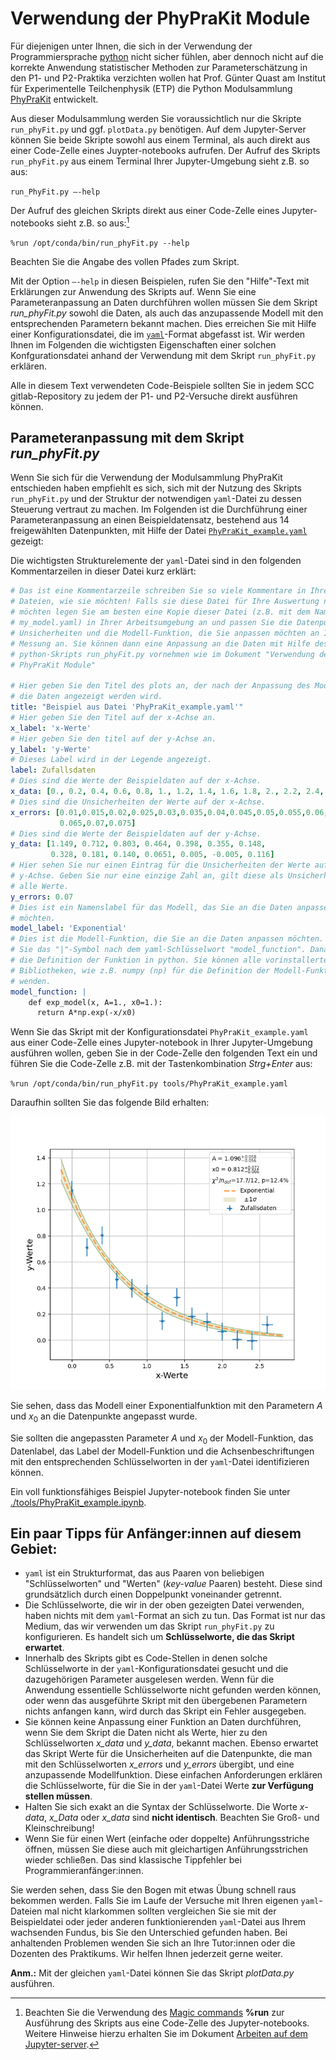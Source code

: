 # Verwendung der PhyPraKit Module

Für diejenigen unter Ihnen, die sich in der Verwendung der Programmiersprache [python](https://www.python.org/) nicht sicher fühlen, aber dennoch nicht auf die korrekte Anwendung statistischer Methoden zur Parameterschätzung in den P1- und P2-Praktika verzichten wollen hat Prof. Günter Quast am Institut für Experimentelle Teilchenphysik (ETP) die Python Modulsammlung [PhyPraKit](https://etpwww.etp.kit.edu/~quast/PhyPraKit/htmldoc/) entwickelt.

Aus dieser Modulsammlung werden Sie voraussichtlich nur die Skripte `run_phyFit.py` und ggf. `plotData.py` benötigen. Auf dem Jupyter-Server können Sie beide Skripte sowohl aus einem Terminal, als auch direkt aus einer Code-Zelle eines Juypter-notebooks aufrufen. Der Aufruf des Skripts `run_phyFit.py` aus einem Terminal Ihrer Jupyter-Umgebung sieht z.B. so aus: 

`run_PhyFit.py –-help`

Der Aufruf des gleichen Skripts direkt aus einer Code-Zelle eines Jupyter-notebooks sieht z.B. so aus:[^1] 

`%run /opt/conda/bin/run_phyFit.py --help`

Beachten Sie die Angabe des vollen Pfades zum Skript. 

Mit der Option `–-help` in diesen Beispielen, rufen Sie den "Hilfe"-Text mit Erklärungen zur Anwendung des Skripts auf. Wenn Sie eine Parameteranpassung an Daten durchführen wollen müssen Sie dem Skript *run_phyFit.py* sowohl die Daten, als auch das anzupassende Modell mit den entsprechenden Parametern bekannt machen. Dies erreichen Sie mit Hilfe einer Konfigurationsdatei, die im [`yaml`](https://de.wikipedia.org/wiki/YAML)-Format abgefasst ist. Wir werden Ihnen im Folgenden die wichtigsten Eigenschaften einer solchen Konfgurationsdatei anhand der Verwendung mit dem Skript `run_phyFit.py` erklären. 

Alle in diesem Text verwendeten Code-Beispiele sollten Sie in jedem SCC gitlab-Repository zu jedem der P1- und P2-Versuche direkt ausführen können.

[^1]: Beachten Sie die Verwendung des [Magic commands](https://ipython.readthedocs.io/en/stable/interactive/magics.html) **%run** zur Ausführung des Skripts aus eine Code-Zelle des Jupyter-notebooks. Weitere Hinweise hierzu erhalten Sie im Dokument [Arbeiten auf dem Jupyter-server](https://gitlab.kit.edu/kit/etp-lehre/p1-praktikum/students/-/blob/main/doc/Jupyter-server.md).

## Parameteranpassung mit dem Skript *run_phyFit.py*

Wenn Sie sich für die Verwendung der Modulsammlung PhyPraKit entschieden haben empfiehlt es sich, sich mit der Nutzung des Skripts `run_phyFit.py` und der Struktur der notwendigen `yaml`-Datei zu dessen Steuerung vertraut zu machen. Im Folgenden ist die Durchführung einer Parameteranpassung an einen Beispieldatensatz, bestehend aus 14 freigewählten Datenpunkten, mit Hilfe der Datei [`PhyPraKit_example.yaml`](https://gitlab.kit.edu/kit/etp-lehre/p1-praktikum/students/-/blob/main/tools/PhyPraKit_example.yaml) gezeigt: 

Die wichtigsten Strukturelemente der `yaml`-Datei sind in den folgenden Kommentarzeilen in dieser Datei kurz erklärt: 

```yaml
# Das ist eine Kommentarzeile schreiben Sie so viele Kommentare in Ihre yaml-
# Dateien, wie sie möchten! Falls sie diese Datei für Ihre Auswertung nutzen 
# möchten legen Sie am besten eine Kopie dieser Datei (z.B. mit dem Namen 
# my_model.yaml) in Ihrer Arbeitsumgebung an und passen Sie die Datenpunkte, 
# Unsicherheiten und die Modell-Funktion, die Sie anpassen möchten an Ihre 
# Messung an. Sie können dann eine Anpassung an die Daten mit Hilfe des 
# python-Skripts run_phyFit.py vornehmen wie im Dokument "Verwendung der 
# PhyPraKit Module" 

# Hier geben Sie den Titel des plots an, der nach der Anpassung des Modells an 
# die Daten angezeigt werden wird.
title: "Beispiel aus Datei 'PhyPraKit_example.yaml'"
# Hier geben Sie den Titel auf der x-Achse an.
x_label: 'x-Werte'
# Hier geben Sie den titel auf der y-Achse an.
y_label: 'y-Werte'
# Dieses Label wird in der Legende angezeigt. 
label: Zufallsdaten
# Dies sind die Werte der Beispieldaten auf der x-Achse.
x_data: [0., 0.2, 0.4, 0.6, 0.8, 1., 1.2, 1.4, 1.6, 1.8, 2., 2.2, 2.4, 2.6]
# Dies sind die Unsicherheiten der Werte auf der x-Achse. 
x_errors: [0.01,0.015,0.02,0.025,0.03,0.035,0.04,0.045,0.05,0.055,0.06,
           0.065,0.07,0.075]
# Dies sind die Werte der Beispieldaten auf der y-Achse.  
y_data: [1.149, 0.712, 0.803, 0.464, 0.398, 0.355, 0.148,
         0.328, 0.181, 0.140, 0.0651, 0.005, -0.005, 0.116]
# Hier sehen Sie nur einen Eintrag für die Unsicherheiten der Werte auf der 
# y-Achse. Geben Sie nur eine einzige Zahl an, gilt diese als Unsicherheit für 
# alle Werte. 
y_errors: 0.07
# Dies ist ein Namenslabel für das Modell, das Sie an die Daten anpassen 
# möchten.
model_label: 'Exponential'
# Dies ist die Modell-Funktion, die Sie an die Daten anpassen möchten. Beachten 
# Sie das "|"-Symbol nach dem yaml-Schlüsselwort "model_function". Danach folgt 
# die Definition der Funktion in python. Sie können alle vorinstallerten 
# Bibliotheken, wie z.B. numpy (np) für die Definition der Modell-Funktion ver-
# wenden. 
model_function: |
    def exp_model(x, A=1., x0=1.):
      return A*np.exp(-x/x0)
```

Wenn Sie das Skript mit der Konfigurationsdatei `PhyPraKit_example.yaml` aus einer Code-Zelle eines Jupyter-notebook in Ihrer Jupyter-Umgebung ausführen wollen, geben Sie in der Code-Zelle den folgenden Text ein und führen Sie die Code-Zelle z.B. mit der Tastenkombination *Strg+Enter* aus:

`%run /opt/conda/bin/run_phyFit.py tools/PhyPraKit_example.yaml`

Daraufhin sollten Sie das folgende Bild erhalten:     

![](../figures/xyData_and_Model.png)

Sie sehen, dass das Modell einer Exponentialfunktion mit den Parametern $A$ und $x_{0}$ an die Datenpunkte angepasst wurde.

Sie sollten die angepassten Parameter $A$ und $x_{0}$ der Modell-Funktion, das Datenlabel, das Label der Modell-Funktion und die Achsenbeschriftungen mit den entsprechenden Schlüsselworten in der `yaml`-Datei identifizieren können. 

Ein voll funktionsfähiges Beispiel Jupyter-notebook finden Sie unter [./tools/PhyPraKit_example.ipynb](https://gitlab.kit.edu/kit/etp-lehre/p1-praktikum/students/-/blob/main/tools/PhyPraKit_example.ipynb).

## Ein paar Tipps für Anfänger:innen auf diesem Gebiet: 

- `yaml` ist ein Strukturformat, das aus Paaren von beliebigen "Schlüsselworten" und "Werten" (*key-value* Paaren) besteht. Diese sind grundsätzlich durch einen Doppelpunkt voneinander getrennt. 
- Die Schlüsselworte, die wir in der oben gezeigten Datei verwenden, haben nichts mit dem `yaml`-Format an sich zu tun. Das Format ist nur das Medium, das wir verwenden um das Skript `run_phyFit.py` zu konfigurieren. Es handelt sich um **Schlüsselworte, die das Skript erwartet**. 
- Innerhalb des Skripts gibt es Code-Stellen in denen solche Schlüsselworte in der `yaml`-Konfigurationsdatei gesucht und die dazugehörigen Parameter ausgelesen werden. Wenn für die Anwendung essentielle Schlüsselworte nicht gefunden werden können, oder wenn das ausgeführte Skript mit den übergebenen Parametern nichts anfangen kann, wird durch das Skript ein Fehler ausgegeben.  
- Sie können keine Anpassung einer Funktion an Daten durchführen, wenn Sie dem Skript die Daten nicht als Werte, hier zu den Schlüsselworten *x_data* und *y_data*, bekannt machen. Ebenso erwartet das Skript Werte für die Unsicherheiten auf die Datenpunkte, die man mit den Schlüsselworten *x_errors* und *y_errors* übergibt, und eine anzupassende Modellfunktion. Diese einfachen Anforderungen erklären die Schlüsselworte, für die Sie in der `yaml`-Datei Werte **zur Verfügung stellen müssen**.
- Halten Sie sich exakt an die Syntax der Schlüsselworte. Die Worte *x-data*, *x_Data* oder *x_data* sind **nicht identisch**. Beachten Sie Groß- und Kleinschreibung!
- Wenn Sie für einen Wert (einfache oder doppelte) Anführungsstriche öffnen, müssen Sie diese auch mit gleichartigen Anführungsstrichen wieder schließen. Das sind klassische Tippfehler bei Programmieranfänger:innen. 

Sie werden sehen, dass Sie den Bogen mit etwas Übung schnell raus bekommen werden. Falls Sie im Laufe der Versuche mit Ihren eigenen `yaml`-Dateien mal nicht klarkommen sollten vergleichen Sie sie mit der Beispieldatei oder jeder anderen funktionierenden `yaml`-Datei aus Ihrem wachsenden Fundus, bis Sie den Unterschied gefunden haben. Bei anhaltenden Problemen wenden Sie sich an Ihre Tutor:innen oder die Dozenten des Praktikums. Wir helfen Ihnen jederzeit gerne weiter.  

**Anm.:** Mit der gleichen `yaml`-Datei können Sie das Skript *plotData.py* ausführen.  

